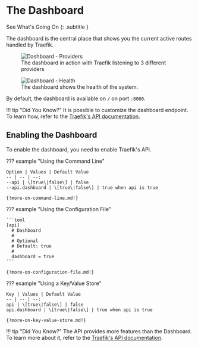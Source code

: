 # The Dashboard

See What's Going On
{: .subtitle }

The dashboard is the central place that shows you the current active routes handled by Traefik. 

<figure>
   <img src="/img/dashboard-main.png" alt="Dashboard - Providers" />
   <figcaption>The dashboard in action with Traefik listening to 3 different providers</figcaption>
</figure>


<figure>
   <img src="/img/dashboard-health.png" alt="Dashboard - Health" />
   <figcaption>The dashboard shows the health of the system.</figcaption>
</figure>

By default, the dashboard is available on `/` on port `:8080`.

!!! tip "Did You Know?"
    It is possible to customize the dashboard endpoint. 
    To learn how, refer to the [Traefik's API documentation](/advanced/api.md).
    
## Enabling the Dashboard

To enable the dashboard, you need to enable Traefik's API.

??? example "Using the Command Line"

    Option | Values | Default Value 
    -- | -- | --:
    --api | \[true\|false\] | false
    --api.dashboard | \[true\|false\] | true when api is true 
    
    {!more-on-command-line.md!}

??? example "Using the Configuration File"

    ```toml
    [api] 
      # Dashboard
      #
      # Optional
      # Default: true
      #
      dashboard = true
    ```
    
    {!more-on-configuration-file.md!}

??? example "Using a Key/Value Store"

    Key | Values | Default Value
    -- | -- | --:
    api | \[true\|false\] | false
    api.dashboard | \[true\|false\] | true when api is true 
    
    {!more-on-key-value-store.md!}
    
!!! tip "Did You Know?"
    The API provides more features than the Dashboard. 
    To learn more about it, refer to the [Traefik's API documentation](/advanced/api.md).